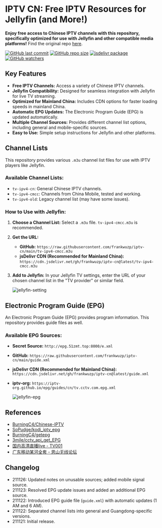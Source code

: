 # IPTV CN: Free IPTV Resources for Jellyfin (and More!)

**Enjoy free access to Chinese IPTV channels with this repository, specifically optimized for use with Jellyfin and other compatible media platforms!**  Find the original repo [here](https://github.com/frankwuzp/iptv-cn).

[![GitHub last commit](https://img.shields.io/github/last-commit/frankwuzp/iptv-cn/main?style=flat-square)](https://github.com/frankwuzp/iptv-cn)
[![GitHub repo size](https://img.shields.io/github/repo-size/frankwuzp/iptv-cn?style=flat-square)](https://github.com/frankwuzp/iptv-cn)
[![jsdelivr package](https://data.jsdelivr.com/v1/package/gh/frankwuzp/iptv-cn/badge)](https://www.jsdelivr.com/package/gh/frankwuzp/iptv-cn)
[![GitHub watchers](https://img.shields.io/github/watchers/frankwuzp/iptv-cn?style=social)](https://github.com/frankwuzp/iptv-cn)

## Key Features

*   **Free IPTV Channels:** Access a variety of Chinese IPTV channels.
*   **Jellyfin Compatibility:** Designed for seamless integration with Jellyfin for live TV streaming.
*   **Optimized for Mainland China:** Includes CDN options for faster loading speeds in mainland China.
*   **Automatic EPG Updates:**  The Electronic Program Guide (EPG) is updated automatically.
*   **Multiple Channel Sources:** Provides different channel list options, including general and mobile-specific sources.
*   **Easy to Use:** Simple setup instructions for Jellyfin and other platforms.

## Channel Lists

This repository provides various `.m3u` channel list files for use with IPTV players like Jellyfin.

### Available Channel Lists:

*   `tv-ipv4-cn`: General Chinese IPTV channels.
*   `tv-ipv4-cmcc`: Channels from China Mobile, tested and working.
*   `tv-ipv4-old`:  Legacy channel list (may have some issues).

### How to Use with Jellyfin:

1.  **Choose a Channel List:** Select a `.m3u` file.  `tv-ipv4-cmcc.m3u` is recommended.
2.  **Get the URL:**
    *   **GitHub:** `https://raw.githubusercontent.com/frankwuzp/iptv-cn/main/tv-ipv4-cmcc.m3u`
    *   **jsDelivr CDN (Recommended for Mainland China):** `https://cdn.jsdelivr.net/gh/frankwuzp/iptv-cn@latest/tv-ipv4-cmcc.m3u`
3.  **Add to Jellyfin:** In your Jellyfin TV settings, enter the URL of your chosen channel list in the "TV provider" or similar field.
    
    ![jellyfin-setting](./image/jellyfin-settings.jpg)

## Electronic Program Guide (EPG)

An Electronic Program Guide (EPG) provides program information.  This repository provides guide files as well.

### Available EPG Sources:

*   **Secret Source:** `http://epg.51zmt.top:8000/e.xml`
*   **GitHub:** `https://raw.githubusercontent.com/frankwuzp/iptv-cn/main/guide.xml`
*   **jsDelivr CDN (Recommended for Mainland China):** `https://cdn.jsdelivr.net/gh/frankwuzp/iptv-cn@latest/guide.xml`
*   **iptv-org:** `https://iptv-org.github.io/epg/guides/cn/tv.cctv.com.epg.xml`

    ![jellyfin-epg](./image/jellyfin-epg.jpg)

## References

*   [BurningC4/Chinese-IPTV](https://github.com/BurningC4/Chinese-IPTV)
*   [SoPudge/kodi_iptv_epg](https://github.com/SoPudge/kodi_iptv_epg)
*   [BurningC4/getepg](https://github.com/BurningC4/getepg)
*   [3mile/cctv_api_get_EPG](https://github.com/3mile/cctv_api_get_EPG)
*   [国内高清直播live - TV001](http://www.tv001.vip/forum.php?mod=viewthread&tid=3)
*   [广东移动某河全套 - 恩山无线论坛](https://www.right.com.cn/forum/thread-6809023-1-1.html)

## Changelog

*   211126: Updated notes on unusable sources; added mobile signal source.
*   211123: Resolved EPG update issues and added an additional EPG source.
*   211122: Introduced EPG guide file (`guide.xml`) with automatic updates (1 AM and 6 AM).
*   211122: Separated channel lists into general and Guangdong-specific versions.
*   211121: Initial release.